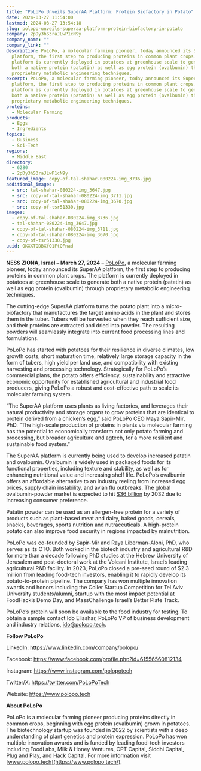 ```yaml
---
title: "PoLoPo Unveils SuperAA Platform: Protein Biofactory in Potato"
date: 2024-03-27 11:54:00
lastmod: 2024-03-27 13:54:18
slug: polopo-unveils-superaa-platform-protein-biofactory-in-potato
company: 2pDy3hS3raJLwP1cN9y
company_name: ""
company_link: ""
description: PoLoPo, a molecular farming pioneer, today announced its SuperAA
  platform, the first step to producing proteins in common plant crops. The
  platform is currently deployed in potatoes at greenhouse scale to generate
  both a native protein (patatin) as well as egg protein (ovalbumin) through
  proprietary metabolic engineering techniques.
excerpt: PoLoPo, a molecular farming pioneer, today announced its SuperAA
  platform, the first step to producing proteins in common plant crops. The
  platform is currently deployed in potatoes at greenhouse scale to generate
  both a native protein (patatin) as well as egg protein (ovalbumin) through
  proprietary metabolic engineering techniques.
proteins:
  - Molecular Farming
products:
  - Eggs
  - Ingredients
topics:
  - Business
  - Sci-Tech
regions:
  - Middle East
directory:
  - 6280
  - 2pDy3hS3raJLwP1cN9y
featured_image: copy-of-tal-shahar-080224-img_3736.jpg
additional_images:
  - src: tal-shahar-080224-img_3647.jpg
  - src: copy-of-tal-shahar-080224-img_3711.jpg
  - src: copy-of-tal-shahar-080224-img_3670.jpg
  - src: copy-of-tsr51330.jpg
images:
  - copy-of-tal-shahar-080224-img_3736.jpg
  - tal-shahar-080224-img_3647.jpg
  - copy-of-tal-shahar-080224-img_3711.jpg
  - copy-of-tal-shahar-080224-img_3670.jpg
  - copy-of-tsr51330.jpg
uuid: OKXXTQDBXfO1FtQFnad
---
```

**NESS ZIONA, Israel – March 27, 2024** – [PoLoPo](https://www.polopo.tech/), a molecular farming pioneer, today announced its SuperAA platform, the first step to producing proteins in common plant crops. The platform is currently deployed in potatoes at greenhouse scale to generate both a native protein (patatin) as well as egg protein (ovalbumin) through proprietary metabolic engineering techniques.

The cutting-edge SuperAA platform turns the potato plant into a micro-biofactory that manufactures the target amino acids in the plant and stores them in the tuber. Tubers will be harvested when they reach sufficient size, and their proteins are extracted and dried into powder. The resulting powders will seamlessly integrate into current food processing lines and formulations.

PoLoPo has started with potatoes for their resilience in diverse climates, low growth costs, short maturation time, relatively large storage capacity in the form of tubers, high yield per land use, and compatibility with existing harvesting and processing technology. Strategically for PoLoPo’s commercial plans, the potato offers efficiency, sustainability and attractive economic opportunity for established agricultural and industrial food producers, giving PoLoPo a robust and cost-effective path to scale its molecular farming system.

“The SuperAA platform uses plants as living factories, and leverages their natural productivity and storage organs to grow proteins that are identical to protein derived from a chicken’s egg,” said PoLoPo CEO Maya Sapir-Mir, PhD. “The high-scale production of proteins in plants via molecular farming has the potential to economically transform not only potato farming and processing, but broader agriculture and agtech, for a more resilient and sustainable food system.”

The SuperAA platform is currently being used to develop increased patatin and ovalbumin. Ovalbumin is widely used in packaged foods for its functional properties, including texture and stability, as well as for enhancing nutritional value and increasing shelf life. PoLoPo’s ovalbumin offers an affordable alternative to an industry reeling from increased egg prices, supply chain instability, and avian flu outbreaks. The global ovalbumin-powder market is expected to hit [$36 billion](https://www.futuremarketinsights.com/reports/ovalbumin-powder-market) by 2032 due to increasing consumer preference.

Patatin powder can be used as an allergen-free protein for a variety of products such as plant-based meat and dairy, baked goods, cereals, snacks, beverages, sports nutrition and nutraceuticals. A high-protein potato can also improve food security in regions impacted by malnutrition.

PoLoPo was co-founded by Sapir-Mir and Raya Liberman-Aloni, PhD, who serves as its CTO. Both worked in the biotech industry and agricultural R&D for more than a decade following PhD studies at the Hebrew University of Jerusalem and post-doctoral work at the Volcani Institute, Israel’s leading agricultural R&D facility. In 2023, PoLoPo closed a pre-seed round of $2.3 million from leading food-tech investors, enabling it to rapidly develop its potato-to-protein pipeline. The company has won multiple innovation awards and honors including the Coller Startup Competition for Tel Aviv University students/alumni, startup with the most impact potential at FoodHack’s Demo Day, and MassChallenge Israel’s Better Plate Track.

PoLoPo’s protein will soon be available to the food industry for testing. To obtain a sample contact Ido Eliashar, PoLoPo VP of business development and industry relations, ido@polopo.tech.

**Follow PoLoPo**

LinkedIn: <https://www.linkedin.com/company/polopo/> 

Facebook: <https://www.facebook.com/profile.php?id=61556560812134> 

Instagram: <https://www.instagram.com/polopotech> 

Twitter/X: <https://twitter.com/PoLoPoTech>

Website: <https://www.polopo.tech> 

**About PoLoPo**

PoLoPo is a molecular farming pioneer producing proteins directly in common crops, beginning with egg protein (ovalbumin) grown in potatoes. The biotechnology startup was founded in 2022 by scientists with a deep understanding of plant genetics and protein expression. PoLoPo has won multiple innovation awards and is funded by leading food-tech investors including FoodLabs, Milk & Honey Ventures, CPT Capital, Siddhi Capital, Plug and Play, and Hack Capital. For more information visit [www.polopo.tech](https://www.polopo.tech/).
